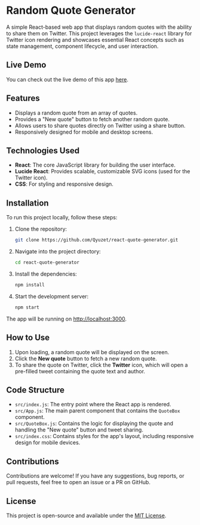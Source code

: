 
# Random Quote Generator

A simple React-based web app that displays random quotes with the ability to share them on Twitter. This project leverages the `lucide-react` library for Twitter icon rendering and showcases essential React concepts such as state management, component lifecycle, and user interaction.

## Live Demo

You can check out the live demo of this app [here](https://codepen.io/Riki-A/pen/ZEgwZvP?editors=0110).

## Features

- Displays a random quote from an array of quotes.
- Provides a "New quote" button to fetch another random quote.
- Allows users to share quotes directly on Twitter using a share button.
- Responsively designed for mobile and desktop screens.


## Technologies Used

- **React**: The core JavaScript library for building the user interface.
- **Lucide React**: Provides scalable, customizable SVG icons (used for the Twitter icon).
- **CSS**: For styling and responsive design.

## Installation

To run this project locally, follow these steps:

1. Clone the repository:
   ```bash
   git clone https://github.com/Qyuzet/react-quote-generator.git
   ```
2. Navigate into the project directory:
   ```bash
   cd react-quote-generator
   ```
3. Install the dependencies:
   ```bash
   npm install
   ```
4. Start the development server:
   ```bash
   npm start
   ```

The app will be running on [http://localhost:3000](http://localhost:3000).

## How to Use

1. Upon loading, a random quote will be displayed on the screen.
2. Click the **New quote** button to fetch a new random quote.
3. To share the quote on Twitter, click the **Twitter** icon, which will open a pre-filled tweet containing the quote text and author.

## Code Structure

- `src/index.js`: The entry point where the React app is rendered.
- `src/App.js`: The main parent component that contains the `QuoteBox` component.
- `src/QuoteBox.js`: Contains the logic for displaying the quote and handling the "New quote" button and tweet sharing.
- `src/index.css`: Contains styles for the app's layout, including responsive design for mobile devices.

## Contributions

Contributions are welcome! If you have any suggestions, bug reports, or pull requests, feel free to open an issue or a PR on GitHub.

## License

This project is open-source and available under the [MIT License](LICENSE).
